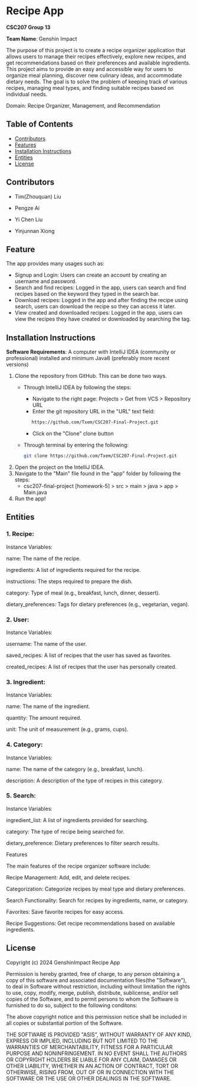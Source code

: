 # Recipe App

**CSC207 Group 13**

**Team Name**: Genshin Impact

The purpose of this project is to create a recipe organizer application that allows users to manage their recipes effectively, explore new recipes, and get recommendations based on their preferences and available ingredients. This project aims to provide an easy and accessible way for users to organize meal planning, discover new culinary ideas, and accommodate dietary needs. The goal is to solve the problem of keeping track of various recipes, managing meal types, and finding suitable recipes based on individual needs.

Domain: Recipe Organizer, Management, and Recommendation

## Table of Contents
- [Contributors](#contributors)
- [Features](#features)
- [Installation Instructions](#installation-instructions)
- [Entities](#entities)
- [License](#license)
## Contributors

- Tim(Zhouquan) Liu

- Pengze Ai

- Yi Chen Liu

- Yinjunnan Xiong

## Feature

The app provides many usages such as:
- Signup and Login: Users can create an account by creating an username and password.
- Search and find recipes: Logged in the app, users can search and find recipes based on the keyword they typed in the search bar.
- Download recipes: Logged in the app and after finding the recipe using search, users can download the recipe so they can access it later.
- View created and downloaded recipes: Logged in the app, users can view the recipes they have created or downloaded by searching the tag.

## Installation Instructions

**Software Requirements**: A computer with IntelliJ IDEA (community or professional) installed and minimum Java8 (preferably more recent versions)

1) Clone the repository from GitHub. This can be done two ways.
    - Through IntelliJ IDEA by following the steps:
        - Navigate to the right page: Projects > Get from VCS > Repository URL
        - Enter the git repository URL in the "URL" text field:
      ```bash
         https://github.com/Txem/CSC207-Final-Project.git
      ```
        - Click on the "Clone" clone button

    - Through terminal by entering the following:
      ```bash
      git clone https://github.com/Txem/CSC207-Final-Project.git
      ```
2) Open the project on the IntelliJ IDEA.
3) Navigate to the "Main" file found in the "app" folder by following the steps:
    - csc207-final-project [homework-5] > src > main > java > app > Main.java
6) Run the app!

## Entities

### 1. Recipe:

Instance Variables:

name: The name of the recipe.

ingredients: A list of ingredients required for the recipe.

instructions: The steps required to prepare the dish.

category: Type of meal (e.g., breakfast, lunch, dinner, dessert).

dietary_preferences: Tags for dietary preferences (e.g., vegetarian, vegan).

### 2. User:

Instance Variables:

username: The name of the user.

saved_recipes: A list of recipes that the user has saved as favorites.

created_recipes: A list of recipes that the user has personally created.

### 3. Ingredient:

Instance Variables:

name: The name of the ingredient.

quantity: The amount required.

unit: The unit of measurement (e.g., grams, cups).

### 4. Category:

Instance Variables:

name: The name of the category (e.g., breakfast, lunch).

description: A description of the type of recipes in this category.

### 5. Search:

Instance Variables:

ingredient_list: A list of ingredients provided for searching.

category: The type of recipe being searched for.

dietary_preference: Dietary preferences to filter search results.

Features

The main features of the recipe organizer software include:

Recipe Management: Add, edit, and delete recipes.

Categorization: Categorize recipes by meal type and dietary preferences.

Search Functionality: Search for recipes by ingredients, name, or category.

Favorites: Save favorite recipes for easy access.

Recipe Suggestions: Get recipe recommendations based on available ingredients.

## License
Copyright (c) 2024 GenshinImpact Recipe App

Permission is hereby granted, free of charge, to any person obtaining a copy of this software and associated documentation files(the
"Software"), to deal in Software without restriction, including without limitation the rights to use, copy, modify, merge, publish, distribute, sublicense, and/or sell copies
of the Software, and to permit persons to whom the Software is furnished to do so, subject to the following conditons:

The above copyright notice and this permission notice shall be included in all copies or substantial portion of the Software.

THE SOFTWARE IS PROVIDED "ASIS", WITHOUT WARRANTY OF ANY KIND, EXPRESS OR IMPLIED, INCLUDING BUT NOT LIMITED TO THE WARRANTIES OF MERCHANTABILITY, FITNESS FOR A PARTICULAR PURPOSE
AND NONINFRINGEMENT. IN NO EVENT SHALL THE AUTHORS OR COPYRIGHT HOLDERS BE LIABLE FOR ANY CLAIM, DAMAGES OR OTHER LIABILITY, WHETHER IN AN ACTION OF CONTRACT, TORT OR OTHERWISE, RISING FROM, OUT OF OR IN CONNECTION WITH THE SOFTWARE
OR THE USE OR OTHER DEALINGS IN THE SOFTWARE.